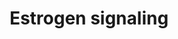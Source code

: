 ---
annotations:
- id: PW:0000507
  parent: regulatory pathway
  type: Pathway Ontology
  value: estrogen signaling pathway
authors:
- MaintBot
- Khanspers
citedin:
- link: PMC7645421
  title: Unraveling the blood transcriptome after real-life exposure of Wistar-rats
    to PM2.5, PM1 and water-soluble metals in the ambient air (2020)
description: 'Estrogen receptor refers to a group of receptors which are activated
  by the hormone 17&amp;amp;amp;#x3b2;-estradiol (estrogen). Two types of estrogen
  receptor exist: ER which is a member of the nuclear hormone family of intracellular
  receptors and the estrogen G protein coupled receptor GPR30 (GPER), which is a G-protein
  coupled receptor. The main function of the estrogen receptor is as a DNA binding
  transcription factor which regulates gene expression. However the estrogen receptor
  also has additional functions independent of DNA binding.'
last-edited: 2019-09-17
organisms:
- Rattus norvegicus
redirect_from:
- /index.php/Pathway:WP1279
- /instance/WP1279
- /instance/WP1279_rr106948
revision: r106948
schema-jsonld:
- '@context': https://schema.org/
  '@id': https://wikipathways.github.io/pathways/WP1279.html
  '@type': Dataset
  creator:
    '@type': Organization
    name: WikiPathways
  description: 'Estrogen receptor refers to a group of receptors which are activated
    by the hormone 17&amp;amp;amp;#x3b2;-estradiol (estrogen). Two types of estrogen
    receptor exist: ER which is a member of the nuclear hormone family of intracellular
    receptors and the estrogen G protein coupled receptor GPR30 (GPER), which is a
    G-protein coupled receptor. The main function of the estrogen receptor is as a
    DNA binding transcription factor which regulates gene expression. However the
    estrogen receptor also has additional functions independent of DNA binding.'
  keywords:
  - Akt1
  - Bcl2
  - Braf
  - Brca1
  - Ccnd1
  - Ccnh
  - Cdk7
  - Creb1
  - Crebbp
  - Cyclic AMP
  - ERCC2
  - Elk1
  - Ep300
  - Ercc3
  - Esr1
  - Estradiol
  - Fos
  - Gnb1
  - Gngt1
  - Gper
  - Grb2
  - Gtf2a2
  - Gtf2b
  - Gtf2e1
  - Gtf2e2
  - Gtf2f2
  - Gtf2h1
  - Gtf2h2
  - Gtf2h3
  - Gtf2h4
  - HDAC5
  - Hdac1
  - Hdac2
  - Hdac3
  - Hdac4
  - Hdac6
  - Hdac7
  - Hdac8
  - Ikbkb
  - Ikbkg
  - Ilk
  - Jun
  - LOC367858
  - Map2k1
  - Mapk1
  - Mapk14
  - Mapk9
  - Mnat1
  - NP_001101058.1
  - Nfkb1
  - POLR2H
  - POLR2K
  - Polr2a
  - Polr2b
  - Polr2c
  - Polr2e
  - Polr2f
  - Polr2g
  - Polr2i
  - Polr2j
  - Prkaca
  - Shc2
  - Sin3a
  - Sos1
  - Sp1
  - Src
  - TAF12
  - Taf13
  - Taf5
  - Taf6
  - Taf7
  - Taf9
  - Tbp
  license: CC0
  name: Estrogen signaling
seo: CreativeWork
title: Estrogen signaling
wpid: WP1279
---